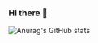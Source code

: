 ### Hi there 👋


![Anurag's GitHub stats](https://github-readme-stats.vercel.app/api?username=math-dev-24&show_icons=true&theme=onedark)
